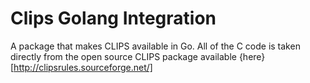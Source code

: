 # Clips Golang Integration

A package that makes CLIPS available in Go. All of the C code is taken directly from the open source CLIPS package available {here}[http://clipsrules.sourceforge.net/]


